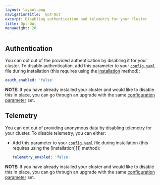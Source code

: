 ```yaml
---
layout: layout.pug
navigationTitle:  Opt-Out
excerpt: Disabling authentication and telemetry for your cluster
title: Opt-Out
menuWeight: 20
---
```


## Authentication

You can opt out of the provided authentication by disabling it for your cluster. To disable authentication, add this parameter to your [`config.yaml`](/1.12/installing/production/advanced-configuration/configuration-reference/) file during installation (this requires using the [installation](/1.12/installing/production/deploying-dcos/installation/) method):

```yaml
oauth_enabled: 'false'
```

<p class="message--note"><strong>NOTE: </strong>If you have already installed your cluster and would like to disable this in place, you can go through an upgrade with the same <a href="/1.12/installing/production/advanced-configuration/configuration-reference/"> configuration parameter</a> set.</p>



## Telemetry

You can opt out of providing anonymous data by disabling telemetry for your cluster. To disable telemetry, you can either:

- Add this parameter to your [`config.yaml`](/1.12/installing/production/advanced-configuration/configuration-reference/) file during installation (this requires using the [installation][1] method):

    ```yaml
    telemetry_enabled: 'false'
    ```



<p class="message--note"><strong>NOTE: </strong>If you have already installed your cluster and would like to disable this in place, you can go through an upgrade with the same <a href="/1.12/installing/production/advanced-configuration/configuration-reference/"> configuration parameter</a> set.</p>
